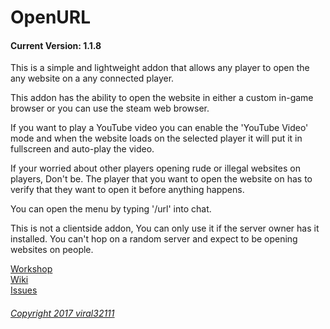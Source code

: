 OpenURL
==========
#### Current Version: 1.1.8

This is a simple and lightweight addon that allows any player to open the any website on a any connected player.

This addon has the ability to open the website in either a custom in-game browser or you can use the steam web browser.

If you want to play a YouTube video you can enable the 'YouTube Video' mode and when the website loads on the selected player it will put it in fullscreen and auto-play the video.

If your worried about other players opening rude or illegal websites on players, Don't be. The player that you want to open the website on has to verify that they want to open it before anything happens.

You can open the menu by typing '/url' into chat.

This is not a clientside addon, You can only use it if the server owner has it installed. You can't hop on a random server and expect to be opening websites on people.

[Workshop](http://steamcommunity.com/sharedfiles/filedetails/?id=838960710)  
[Wiki](https://github.com/viral32111/openurl/wiki)  
[Issues](https://github.com/viral32111/openurl/issues)  

###### [Copyright 2017 viral32111](https://github.com/viral32111/openurl/blob/master/LICENCE)
